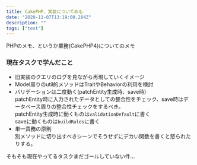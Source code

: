 ```yaml
---
title: CakePHP、実装についてめも
date: "2020-11-07T13:19:00.284Z"
description: ""
tags: ["test"]
---
```


PHPのメモ、というか業務(CakePHP4)についてのメモ
### 現在タスクで学んだこと
- 旧実装のクエリのログを見ながら再現していくイメージ
- Model周りのutil的メソッドはTraitやBehaviorの利用を検討
- バリデーションは二度動く(patchEntity生成時、save時)  
patchEntity時に入力されたデータとしての整合性をチェック、save時はデータベース周りの整合性チェックをするべき。  
patchEntity生成時に動くものは`validationDefault`に書く  
saveに動くものは`buildRules`に書く  
- 単一責務の原則  
別メソッドに切り出すべきシーンでそうせずにデカい関数を書くと怒られたりする。

そもそも現在やってるタスクまだゴールしていない件…